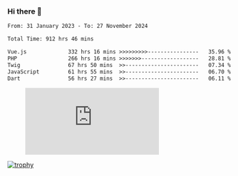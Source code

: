 ### Hi there 👋
<!--START_SECTION:waka-->

```txt
From: 31 January 2023 - To: 27 November 2024

Total Time: 912 hrs 46 mins

Vue.js             332 hrs 16 mins >>>>>>>>>----------------   35.96 %
PHP                266 hrs 16 mins >>>>>>>------------------   28.81 %
Twig               67 hrs 50 mins  >>-----------------------   07.34 %
JavaScript         61 hrs 55 mins  >>-----------------------   06.70 %
Dart               56 hrs 27 mins  >>-----------------------   06.11 %
```

<!--END_SECTION:waka-->
<!-- 
- 🔭 I’m currently working on ...
- 🌱 I’m currently learning ...
- 👯 I’m looking to collaborate on ...
- 🤔 I’m looking for help with ...
- 💬 Ask me about ...
- 📫 How to reach me: ...
- 😄 Pronouns: ...
- ⚡ Fun fact: ... -->


<figure><embed src="https://wakatime.com/share/@jakihanif/43c5af78-a69f-4ced-8cfc-b0822aa9be8f.svg"></embed></figure>

[![trophy](https://github-profile-trophy.vercel.app/?username=jakihanif23&rank=-A,-A)](https://github.com/jakihanif23)
